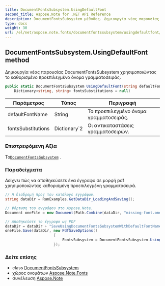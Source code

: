 ```yaml
---
title: DocumentFontsSubsystem.UsingDefaultFont
second_title: Aspose.Note for .NET API Reference
description: DocumentFontsSubsystem μέθοδος. Δημιουργία νέας παρουσίας DocumentFontsSubsystem χρησιμοποιώντας το καθορισμένο προεπιλεγμένο όνομα γραμματοσειράς.
type: docs
weight: 30
url: /el/net/aspose.note.fonts/documentfontssubsystem/usingdefaultfont/
---
```

## DocumentFontsSubsystem.UsingDefaultFont method

Δημιουργία νέας παρουσίας DocumentFontsSubsystem χρησιμοποιώντας το καθορισμένο προεπιλεγμένο όνομα γραμματοσειράς.

```csharp
public static DocumentFontsSubsystem UsingDefaultFont(string defaultFontName, 
    Dictionary<string, string> fontsSubstitutions = null)
```

| Παράμετρος | Τύπος | Περιγραφή |
| --- | --- | --- |
| defaultFontName | String | Το προεπιλεγμένο όνομα γραμματοσειράς. |
| fontsSubstitutions | Dictionary`2 | Οι αντικαταστάσεις γραμματοσειρών. |

### Επιστρεφόμενη Αξία

Το[`DocumentFontsSubsystem`](../) .

### Παραδείγματα

Δείχνει πώς να αποθηκεύσετε ένα έγγραφο σε μορφή pdf χρησιμοποιώντας καθορισμένη προεπιλεγμένη γραμματοσειρά.

```csharp
// Η διαδρομή προς τον κατάλογο εγγράφων.
string dataDir = RunExamples.GetDataDir_LoadingAndSaving();

// Φόρτωση του εγγράφου στο Aspose.Note.
Document oneFile = new Document(Path.Combine(dataDir, "missing-font.one"));

// Αποθηκεύστε το έγγραφο ως PDF
dataDir = dataDir + "SaveUsingDocumentFontsSubsystemWithDefaultFontName_out.pdf";
oneFile.Save(dataDir, new PdfSaveOptions() 
                      {
                          FontsSubsystem = DocumentFontsSubsystem.UsingDefaultFont("Times New Roman")
                      });
```

### Δείτε επίσης

* class [DocumentFontsSubsystem](../)
* χώρος ονομάτων [Aspose.Note.Fonts](../../documentfontssubsystem/)
* συνέλευση [Aspose.Note](../../../)


